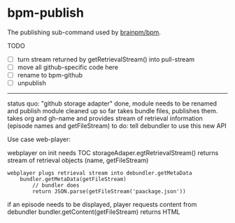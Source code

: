 # bpm-publish

The publishing sub-command used by [brainpm/bpm](https://github.com/brainpm/bpm/blob/master/readme.md).

TODO
- [ ] turn stream returned by getRetrievalStream() into pull-stream
- [ ] move all github-specific code here
- [ ] rename to bpm-github
- [ ] unpublish
--------
status quo: "github storage adapter" done, module needs to be renamed and publish module cleaned up
so far takes bundle files, publishes them. takes org and gh-name and provides stream of retrieval information (episode names and getFileStream)
to do: tell debundler to use this new API

Use case web-player:

webplayer on init needs  TOC
    storageAdaper.egtRetrievalStream()
        returns stream of retrieval objects (name, getFileStream)

    webplayer plugs retrieval stream into debundler.getMetaData
        bundler.getMetaData(getFileStream)
            // bundler does
            return JSON.parse(getFileStream('paackage.json'))

if an episode needs to be displayed, player requests content from debundler
    bundler.getContent(getFileStream)
        returns HTML

